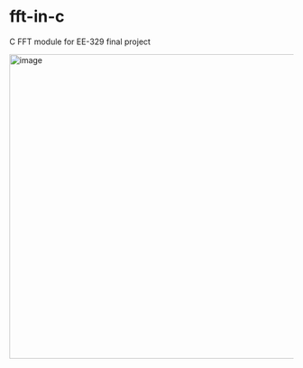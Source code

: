 # fft-in-c
C FFT module for EE-329 final project

<img width="540" alt="image" src="https://github.com/drewthomas2/fft-in-c/assets/25190784/88ba94b6-4ad7-4abd-895d-d1b7719f0108">
